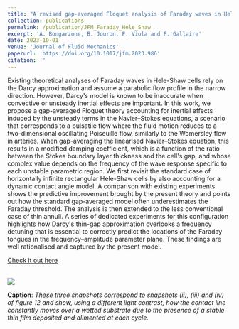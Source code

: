 ```yaml
---
title: "A revised gap-averaged Floquet analysis of Faraday waves in Hele-Shaw cells"
collection: publications
permalink: /publication/JFM_Faraday_Hele_Shaw
excerpt: 'A. Bongarzone, B. Jouron, F. Viola and F. Gallaire'
date: 2023-10-01
venue: 'Journal of Fluid Mechanics'
paperurl: 'https://doi.org/10.1017/jfm.2023.986'
citation: ''
---
```

Existing theoretical analyses of Faraday waves in Hele-Shaw cells rely on the Darcy approximation and assume a parabolic flow profile in the narrow direction. However, Darcy's model is known to be inaccurate when convective or unsteady inertial effects are important. In this work, we propose a gap-averaged Floquet theory accounting for inertial effects induced by the unsteady terms in the Navier–Stokes equations, a scenario that corresponds to a pulsatile flow where the fluid motion reduces to a two-dimensional oscillating Poiseuille flow, similarly to the Womersley flow in arteries. When gap-averaging the linearised Navier–Stokes equation, this results in a modified damping coefficient, which is a function of the ratio between the Stokes boundary layer thickness and the cell's gap, and whose complex value depends on the frequency of the wave response specific to each unstable parametric region. We first revisit the standard case of horizontally infinite rectangular Hele-Shaw cells by also accounting for a dynamic contact angle model. A comparison with existing experiments shows the predictive improvement brought by the present theory and points out how the standard gap-averaged model often underestimates the Faraday threshold. The analysis is then extended to the less conventional case of thin annuli. A series of dedicated experiments for this configuration highlights how Darcy's thin-gap approximation overlooks a frequency detuning that is essential to correctly predict the locations of the Faraday tongues in the frequency–amplitude parameter plane. These findings are well rationalised and captured by the present model.

[Check it out here](http://Alessandro-Bongarzone.github.io/files/JFM_Faraday_Hele_Shaw_Draft.pdf)

<br/><img src='/images/JFM_Faraday_Hele_Shaw_2023_GA_bis.pdf'>


**Caption**: _These three snapshots correspond to snapshots (ii), (iii) and (iv) of figure 12 and show, using a different light contrast, how the contact line constantly moves over a wetted substrate due to the presence of a stable thin film deposited and alimented at each cycle._



